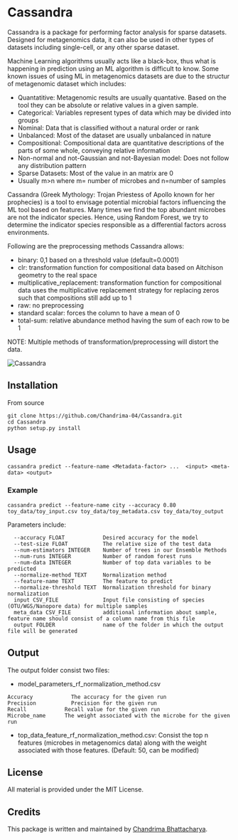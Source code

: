 # Cassandra

Cassandra is a package for performing factor analysis for sparse datasets. Designed for metagenomics data, it can also be used in other types of datasets including single-cell, or any other sparse dataset. 

Machine Learning algorithms usually acts like a black-box, thus what is happening in prediction using an ML algorithm is difficult to know. Some known issues of using ML in metagenomics datasets are due to the structur of metagenomic dataset which includes:
- Quantatitive: Metagenomic results are usually quantative. Based on the tool they can be absolute or relative values in a given sample.
- Categorical: Variables represent types of data which may be divided into groups
- Nominal: Data that is classified without a natural order or rank
- Unbalanced: Most of the dataset are usually unbalanced in nature
- Compositional: Compositional data are quantitative descriptions of the parts of some whole, conveying relative information
- Non-normal and not-Gaussian and not-Bayesian model: Does not follow any distribution pattern
- Sparse Datasets: Most of the value in an matrix are 0
- Usually m>n where m= number of microbes and n=number of samples

Cassandra (Greek Mythology: Trojan Priestess of Apollo known for her prophecies) is a tool to envisage potential microbial factors influencing the ML tool based on features. Many times we find the top abundant microbes are not the indicator species. Hence, using Random Forest, we try to determine the indicator species responsible as a differential factors across environments.

Following are the preprocessing methods Cassandra allows:
- binary: 0,1 based on a threshold value (default=0.0001)
- clr: transformation function for compositional data based on Aitchison geometry to the real space
- multiplicative_replacement: transformation function for compositional data  uses the multiplicative replacement strategy for replacing zeros such that compositions still add up to 1
- raw: no preprocessing
- standard scalar: forces the column to have a mean of 0
- total-sum: relative abundance method having the sum of each row to be 1

NOTE: Multiple methods of transformation/preprocessing will distort the data.

![Cassandra](https://user-images.githubusercontent.com/9072403/177629034-8f2df5e0-3ffb-4554-ab49-5577cb9392cb.jpeg)


## Installation

From source
```
git clone https://github.com/Chandrima-04/Cassandra.git
cd Cassandra
python setup.py install
```

## Usage

```
cassandra predict --feature-name <Metadata-factor> ...  <input> <meta-data> <output>
```


### Example 

```
cassandra predict --feature-name city --accuracy 0.80 toy_data/toy_input.csv toy_data/toy_metadata.csv toy_data/toy_output
```

Parameters include:

```
  --accuracy FLOAT            Desired accuracy for the model
  --test-size FLOAT           The relative size of the test data
  --num-estimators INTEGER    Number of trees in our Ensemble Methods
  --num-runs INTEGER          Number of random forest runs
  --num-data INTEGER          Number of top data variables to be predicted
  --normalize-method TEXT     Normalization method
  --feature-name TEXT         The feature to predict
  --normalize-threshold TEXT  Normalization threshold for binary normalization
  input CSV_FILE              Input file consisting of species (OTU/WGS/Nanopore data) for multiple samples
  meta_data CSV_FILE          additional information about sample, feature name should consist of a column name from this file
  output FOLDER               name of the folder in which the output file will be generated
```


## Output

The output folder consist two files:
- model_parameters_rf_normalization_method.csv


```
Accuracy	        The accuracy for the given run 
Precision	        Precision for the given run
Recall            Recall value for the given run
Microbe_name      The weight associated with the microbe for the given run
```

- top_data_feature_rf_normalization_method.csv: Consist the top n features (microbes in metagenomics data) along with the weight associated with those features. (Default: 50, can be modified)

## License

All material is provided under the MIT License.

## Credits

This package is written and maintained by [Chandrima Bhattacharya](mailto:chb4004@med.cornell.edu).

